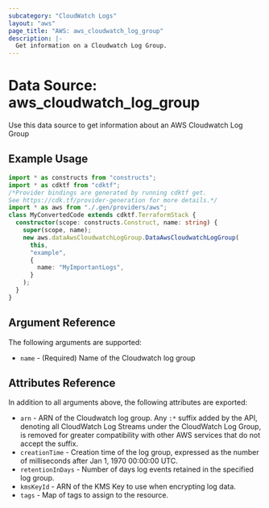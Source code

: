 ```yaml
---
subcategory: "CloudWatch Logs"
layout: "aws"
page_title: "AWS: aws_cloudwatch_log_group"
description: |-
  Get information on a Cloudwatch Log Group.
---
```


# Data Source: aws_cloudwatch_log_group

Use this data source to get information about an AWS Cloudwatch Log Group

## Example Usage

```typescript
import * as constructs from "constructs";
import * as cdktf from "cdktf";
/*Provider bindings are generated by running cdktf get.
See https://cdk.tf/provider-generation for more details.*/
import * as aws from "./.gen/providers/aws";
class MyConvertedCode extends cdktf.TerraformStack {
  constructor(scope: constructs.Construct, name: string) {
    super(scope, name);
    new aws.dataAwsCloudwatchLogGroup.DataAwsCloudwatchLogGroup(
      this,
      "example",
      {
        name: "MyImportantLogs",
      }
    );
  }
}

```

## Argument Reference

The following arguments are supported:

* `name` - (Required) Name of the Cloudwatch log group

## Attributes Reference

In addition to all arguments above, the following attributes are exported:

* `arn` - ARN of the Cloudwatch log group. Any `:*` suffix added by the API, denoting all CloudWatch Log Streams under the CloudWatch Log Group, is removed for greater compatibility with other AWS services that do not accept the suffix.
* `creationTime` - Creation time of the log group, expressed as the number of milliseconds after Jan 1, 1970 00:00:00 UTC.
* `retentionInDays` - Number of days log events retained in the specified log group.
* `kmsKeyId` - ARN of the KMS Key to use when encrypting log data.
* `tags` - Map of tags to assign to the resource.

<!-- cache-key: cdktf-0.17.0-pre.15 input-5d4ce59a0dbb39be90a5149fac2b0b437f29d87078d157d4efdede331454e7d3 -->